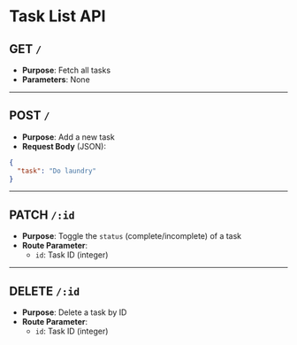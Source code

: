 # Task List API

## GET `/`

- **Purpose**: Fetch all tasks  
- **Parameters**: None

---

## POST `/`

- **Purpose**: Add a new task  
- **Request Body** (JSON):
```json
{
  "task": "Do laundry"
}
```

---

## PATCH `/:id`

- **Purpose**: Toggle the `status` (complete/incomplete) of a task  
- **Route Parameter**:
  - `id`: Task ID (integer)

---

## DELETE `/:id`

- **Purpose**: Delete a task by ID  
- **Route Parameter**:
  - `id`: Task ID (integer)
